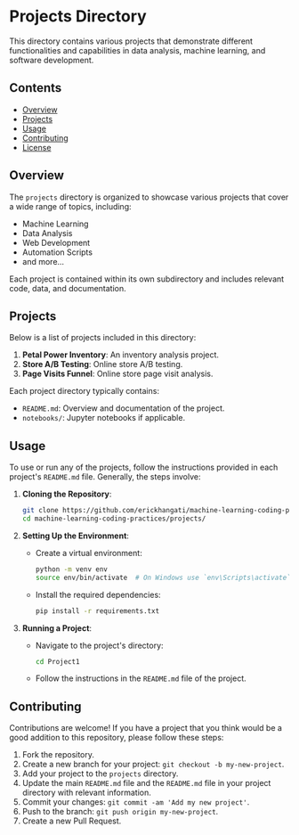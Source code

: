 # Projects Directory

This directory contains various projects that demonstrate different functionalities and capabilities in data analysis, machine learning, and software development.

## Contents

- [Overview](#overview)
- [Projects](#projects)
- [Usage](#usage)
- [Contributing](#contributing)
- [License](#license)

## Overview

The `projects` directory is organized to showcase various projects that cover a wide range of topics, including:

- Machine Learning
- Data Analysis
- Web Development
- Automation Scripts
- and more...

Each project is contained within its own subdirectory and includes relevant code, data, and documentation.

## Projects

Below is a list of projects included in this directory:

1. **Petal Power Inventory**: An inventory analysis project.
2. **Store A/B Testing**: Online store A/B testing.
3. **Page Visits Funnel**: Online store page visit analysis.


Each project directory typically contains:

- `README.md`: Overview and documentation of the project.
- `notebooks/`: Jupyter notebooks if applicable.

## Usage

To use or run any of the projects, follow the instructions provided in each project's `README.md` file. Generally, the steps involve:

1. **Cloning the Repository**:
    ```bash
    git clone https://github.com/erickhangati/machine-learning-coding-practices.git
    cd machine-learning-coding-practices/projects/
    ```

2. **Setting Up the Environment**:
    - Create a virtual environment:
        ```bash
        python -m venv env
        source env/bin/activate  # On Windows use `env\Scripts\activate`
        ```
    - Install the required dependencies:
        ```bash
        pip install -r requirements.txt
        ```

3. **Running a Project**:
    - Navigate to the project's directory:
        ```bash
        cd Project1
        ```
    - Follow the instructions in the `README.md` file of the project.

## Contributing

Contributions are welcome! If you have a project that you think would be a good addition to this repository, please follow these steps:

1. Fork the repository.
2. Create a new branch for your project: `git checkout -b my-new-project`.
3. Add your project to the `projects` directory.
4. Update the main `README.md` file and the `README.md` file in your project directory with relevant information.
5. Commit your changes: `git commit -am 'Add my new project'`.
6. Push to the branch: `git push origin my-new-project`.
7. Create a new Pull Request.